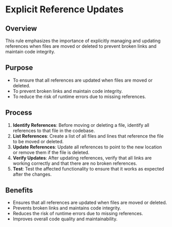 # Explicit Reference Updates

## Overview

This rule emphasizes the importance of explicitly managing and updating references when files are moved or deleted to prevent broken links and maintain code integrity.

## Purpose

- To ensure that all references are updated when files are moved or deleted.
- To prevent broken links and maintain code integrity.
- To reduce the risk of runtime errors due to missing references.

## Process

1.  **Identify References**: Before moving or deleting a file, identify all references to that file in the codebase.
2.  **List References**: Create a list of all files and lines that reference the file to be moved or deleted.
3.  **Update References**: Update all references to point to the new location or remove them if the file is deleted.
4.  **Verify Updates**: After updating references, verify that all links are working correctly and that there are no broken references.
5.  **Test**: Test the affected functionality to ensure that it works as expected after the changes.

## Benefits

- Ensures that all references are updated when files are moved or deleted.
- Prevents broken links and maintains code integrity.
- Reduces the risk of runtime errors due to missing references.
- Improves overall code quality and maintainability.